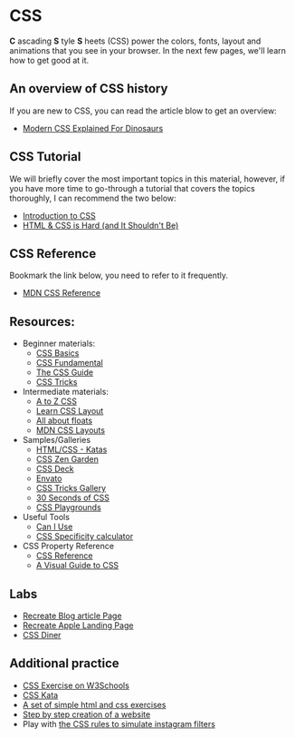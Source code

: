 # CSS

**C** ascading **S** tyle **S** heets \(CSS\) power the colors, fonts, layout and animations that you see in your browser. In the next few pages, we'll learn how to get good at it.


## An overview of CSS history

If you are new to CSS, you can read the article blow to get an overview:

* [Modern CSS Explained For Dinosaurs](https://medium.com/actualize-network/modern-css-explained-for-dinosaurs-5226febe3525)

## CSS Tutorial

We will briefly cover the most important topics in this material, however, if you have more time to go-through a tutorial that covers the topics thoroughly, I can recommend the two below:

* [Introduction to CSS](https://developer.mozilla.org/en-US/docs/Learn/CSS/Introduction_to_CSS)
* [HTML & CSS is Hard (and It Shouldn't Be)](https://internetingishard.com/html-and-css/)

## CSS Reference

Bookmark the link below, you need to refer to it frequently.

* [MDN CSS Reference](https://developer.mozilla.org/en-US/docs/Web/CSS/Reference)

## Resources:

* Beginner materials:
  * [CSS Basics](https://developer.mozilla.org/en-US/docs/Learn/Getting_started_with_the_web/CSS_basics)
  * [CSS Fundamental](http://interactivepython.org/runestone/static/webfundamentals/index.html#cascading-style-sheets)
  * [The CSS Guide](https://flaviocopes.com/css/)
  * [CSS Tricks](https://css-tricks.com/guides/beginner/)
* Intermediate materials:
  * [A to Z CSS](https://www.sitepoint.com/tag/atoz-css/)
  * [Learn CSS Layout](http://learnlayout.com/)
  * [All about floats](https://css-tricks.com/all-about-floats/)
  * [MDN CSS Layouts](https://developer.mozilla.org/en-US/docs/Learn/CSS/CSS_layout)
* Samples/Galleries
  * [HTML/CSS - Katas](https://codepen.io/collection/ABLwQb/2/)
  * [CSS Zen Garden](http://www.csszengarden.com/)
  * [CSS Deck](http://cssdeck.com/)
  * [Envato](https://elements.envato.com/)
  * [CSS Tricks Gallery](https://css-tricks.com/gallery/)
  * [30 Seconds of CSS](https://atomiks.github.io/30-seconds-of-css/)
  * [CSS Playgrounds](https://css-playground.com/)
* Useful Tools
  * [Can I Use](https://caniuse.com/)
  * [CSS Specificity calculator](https://developer.mozilla.org/en-US/docs/Web/CSS/Specificity)
* CSS Property Reference
  * [CSS Reference](https://tympanus.net/codrops/css_reference/)
  * [A Visual Guide to CSS](https://cssreference.io/)

## Labs

* [Recreate Blog article Page](https://github.com/thoughtworks-jumpstart/blog-article-css)
* [Recreate Apple Landing Page](https://github.com/thoughtworks-jumpstart/apple-css-lab)
* [CSS Diner](https://flukeout.github.io/)

## Additional practice

* [CSS Exercise on W3Schools](https://www.w3schools.com/css/exercise.asp?filename=exercise_howto1)
* [CSS Kata](https://github.com/georgenorman/css-kata)
* [A set of simple html and css exercises](https://github.com/ashleygwilliams/introHTMLCSS)
* [Step by step creation of a website](https://openclassrooms.com/courses/build-your-website-with-html5-and-css3/practical-exercise-step-by-step-creation-of-a-website)
* Play with [the CSS rules to simulate instagram filters](https://github.com/picturepan2/instagram.css)
